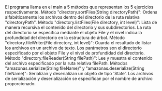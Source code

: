 El programa llama en el main a 5 métodos que representan los 5 ejercicios respectivamente.
Método "directory.sortFiles(String directoryPath)": Ordena alfabéticamente los archivos dentro del directorio de la ruta relativa "directoryPath".
Método "directory.listFiles(File directory, int level)": Lista de manera recursiva el contenido del directorio y sus subdirectorios. La ruta del directorio se especifica mediante el objeto File y el nivel indica la profundidad del directorio en la estructura de árbol.
Método "directory.fileWriter(File directory, int level)": Guarda el resultado de listar los archivos en un archivo de texto. Los parámetros son el directorio especificado por el objeto File y el nivel de profundidad del directorio.
Método "directory.fileReader(String filePath)": Lee y muestra el contenido del archivo especificado por la ruta relativa filePath.
Métodos "amazonas.serialize(String fileName)" y "amazonas.deserialize(String fileName)": Serializan y deserializan un objeto de tipo 'State'. Los archivos de serialización y deserialización se especifican por el nombre de archivo proporcionado.
